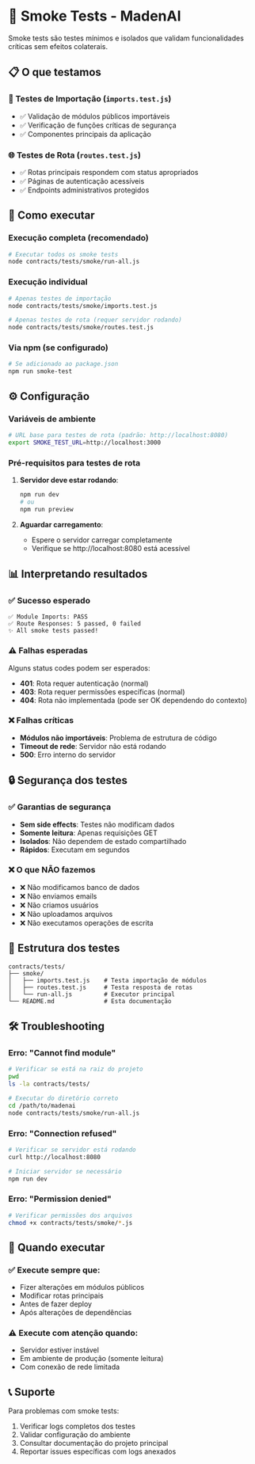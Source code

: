 # 🧪 Smoke Tests - MadenAI

Smoke tests são testes mínimos e isolados que validam funcionalidades críticas sem efeitos colaterais.

## 📋 O que testamos

### 🔧 Testes de Importação (`imports.test.js`)
- ✅ Validação de módulos públicos importáveis
- ✅ Verificação de funções críticas de segurança
- ✅ Componentes principais da aplicação

### 🌐 Testes de Rota (`routes.test.js`)
- ✅ Rotas principais respondem com status apropriados
- ✅ Páginas de autenticação acessíveis
- ✅ Endpoints administrativos protegidos

## 🚀 Como executar

### Execução completa (recomendado)
```bash
# Executar todos os smoke tests
node contracts/tests/smoke/run-all.js
```

### Execução individual
```bash
# Apenas testes de importação
node contracts/tests/smoke/imports.test.js

# Apenas testes de rota (requer servidor rodando)
node contracts/tests/smoke/routes.test.js
```

### Via npm (se configurado)
```bash
# Se adicionado ao package.json
npm run smoke-test
```

## ⚙️ Configuração

### Variáveis de ambiente
```bash
# URL base para testes de rota (padrão: http://localhost:8080)
export SMOKE_TEST_URL=http://localhost:3000
```

### Pré-requisitos para testes de rota
1. **Servidor deve estar rodando**:
   ```bash
   npm run dev
   # ou
   npm run preview
   ```

2. **Aguardar carregamento**:
   - Espere o servidor carregar completamente
   - Verifique se http://localhost:8080 está acessível

## 📊 Interpretando resultados

### ✅ Sucesso esperado
```
✅ Module Imports: PASS
✅ Route Responses: 5 passed, 0 failed
✨ All smoke tests passed!
```

### ⚠️ Falhas esperadas
Alguns status codes podem ser esperados:
- **401**: Rota requer autenticação (normal)
- **403**: Rota requer permissões específicas (normal)
- **404**: Rota não implementada (pode ser OK dependendo do contexto)

### ❌ Falhas críticas
- **Módulos não importáveis**: Problema de estrutura de código
- **Timeout de rede**: Servidor não está rodando
- **500**: Erro interno do servidor

## 🔒 Segurança dos testes

### ✅ Garantias de segurança
- **Sem side effects**: Testes não modificam dados
- **Somente leitura**: Apenas requisições GET
- **Isolados**: Não dependem de estado compartilhado
- **Rápidos**: Executam em segundos

### ❌ O que NÃO fazemos
- ❌ Não modificamos banco de dados
- ❌ Não enviamos emails
- ❌ Não criamos usuários
- ❌ Não uploadamos arquivos
- ❌ Não executamos operações de escrita

## 📁 Estrutura dos testes

```
contracts/tests/
├── smoke/
│   ├── imports.test.js    # Testa importação de módulos
│   ├── routes.test.js     # Testa resposta de rotas
│   └── run-all.js         # Executor principal
└── README.md              # Esta documentação
```

## 🛠️ Troubleshooting

### Erro: "Cannot find module"
```bash
# Verificar se está na raiz do projeto
pwd
ls -la contracts/tests/

# Executar do diretório correto
cd /path/to/madenai
node contracts/tests/smoke/run-all.js
```

### Erro: "Connection refused"
```bash
# Verificar se servidor está rodando
curl http://localhost:8080

# Iniciar servidor se necessário
npm run dev
```

### Erro: "Permission denied"
```bash
# Verificar permissões dos arquivos
chmod +x contracts/tests/smoke/*.js
```

## 🎯 Quando executar

### ✅ Execute sempre que:
- Fizer alterações em módulos públicos
- Modificar rotas principais
- Antes de fazer deploy
- Após alterações de dependências

### ⚠️ Execute com atenção quando:
- Servidor estiver instável
- Em ambiente de produção (somente leitura)
- Com conexão de rede limitada

## 📞 Suporte

Para problemas com smoke tests:
1. Verificar logs completos dos testes
2. Validar configuração do ambiente
3. Consultar documentação do projeto principal
4. Reportar issues específicas com logs anexados
